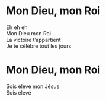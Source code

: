 # Mon Dieu, mon Roi  

Eh eh eh  
Mon Dieu mon Roi  
La victoire t’appartient  
Je te célèbre tout les jours  

# Mon Dieu, mon Roi  

Sois élevé mon Jésus  
Sois élevé  

